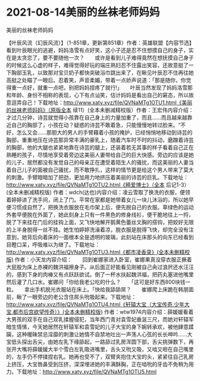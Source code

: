# 2021-08-14美丽的丝袜老师妈妈



美丽的丝袜老师妈妈




【叶辰风流（幻辰风流）】（1-851章，更新第851章）作者：英雄联盟【内容节选】　　看到叶辰眼光的逃避，妈妈洛雪有点好笑，这小子还是忍不住想摸自己的身子，实在是太贪恋了，要不要随他一次？　　或许是看到儿子难得竟然在想抚摸自己身子的时候这么心虚的样子，难得觉得好玩的端庄熟妇忍不住露出笑容，还故意挺了一下胸部玉乳，以致那对宝贝奶子都快突破浴巾跳出来了，在瞅见叶辰忍不住再往她高挺之处瞄了一眼后。忍着笑，声音柔媚，带着一点娇声说道：「那是随你，你觉得重一点好，就重一点吧，别把妈妈捏疼了就行!」　　叶辰当然发现了妈妈洛雪那和年龄、身份不相称的表现，心下有点讪笑，估计妈妈是看出自己的窘态，所以故意逗弄自己！下载地址：http://www.xaty.xyz/file/QVNaMTg1OTU1.html《美丽的丝袜老师妈妈》（原版全本 续11）(全本未删减精校版）作者：王宏伟内容介绍：才过几分钟，诗芸就觉得小孩靠在自己身上的力量加重了，而且……而且越来越靠近自己的胸部了，小孩在动？疑惑的诗芸不敢着急，只能慢慢地转过脸来。“不好，怎么又会……那胆大的男人的手臂藉着小孩的掩护，已经悄悄地移动到诗芸的胸部，重重地压在诗芸那异常丰满的豪乳上，随着汽车时不时的抖动，磨蹭着诗芸的胸部，他的大腿也紧紧地靠在诗芸的腿上，还装着若无其事的样子看着自己正在熟睡的孩子，尽情地享受着旁边这美丽人妻带给自己的巨大快感。旁边的应该是她的儿子，居然都没有发觉自己的母亲正在遭受着陌生人的骚扰，而这美丽的人妻当着自己儿子的面被自己骚扰，而不敢挣扎，这样的情节更是给这个男人带来了莫大的刺激。手臂暗暗加了把劲，更加用力地挤压着美丽的诗芸的巨乳。下载地址：http://www.xaty.xyz/file/QVNaMTg1OTU2.html《畸爱博士》（全本 后记1-3）(全本未删减精校版) 作者：wdch(达也)内容介绍：凌云雪取了换洗的衣服，便领着婷婷进了洗手间，闭上了门。平常在家都是她带着女儿一块儿沐浴的，所以她早便习惯成自然了，把换洗衣服放在毛巾架上后，便先脱自己的衣服。草绿色的运动外套早便脱在外面了，她此刻身上只有一件黑色的修身线衫，便干脆地往上一捋，脱了下来挂在门后的挂钩上面，又飞快地解开鹅黄色蕾丝文胸的搭钩，把姣好无限的上半身脱得一丝不挂。她生怕婷婷洗澡着凉，脱衣服是脱得飞快，却完全没有注意到，她背后向着床的一面根本全是透明的玻璃，此刻站在床那头的向东已经看到目瞪口呆，呼吸难以为继了。下载地址：http://www.xaty.xyz/file/QVNaMTg1OTU3.html《都市凌香录》(全本未删精校版) 作者：小天龙内容介绍：　　回到崔娜家进入卧室，崔娜果真没穿衣服正撅着大屁股为床上赤裸的魏洪福擦身子。从后面正好能看见刚被自己肏过浪屄还水汪汪的，感到下身的肉棒又有点跃跃欲试。倒了一杯水扶起魏洪福，把药丸塞进他嘴里然后灌了几口水。崔娜问「你给我老公吃的什么？　　「这可是好东西800块钱一粒。　　拿出手机脱光衣服站在床上。「快给我舔舔屌？　　崔娜爬上床跪在韩朋面前，瞅了一眼旁边的老公含住屌头吮吸起来。下载地址：http://www.xaty.xyz/file/QVNaMTg1OTU4.html《轩辕大宝（大宝传奇.少年大宝.都市后宫欲望传奇）》(全本未删精校版) 作者：wtw1974内容介绍：薛媛媛看着大男孩的双手在自己双乳揉握侵犯，当年西门青对袁雪妃垂涎三尺，而她对轩辕军暗生情愫，今天她居然在轩辕军和袁雪妃的儿子大宝的身下婉转承欢，被他肆意蹂躏，这种暧昧禁忌淫靡的刺激让她情不自禁地吐出一声荡人心弦的长长呻吟……大宝低头探出舌尖，由她左乳下缘舔起，一路舔过乳房浑圆下部，舌尖挑弹数下，再张开大嘴将薛媛媛大半个雪白左乳吸进嘴里，舌头又吮又吸，又啮又咂在自己嘴里的，左手仍不停揉捏右乳。她再也受不了，双臂夹抱住大宝的头，紧紧往自己乳房上挤压，大宝唇鼻受到压挤，深深埋进她的丰满酥胸，正在啮吮的牙齿不免稍为用力。下载地址：http://www.xaty.xyz/file/QVNaMTg1OTU5.html


